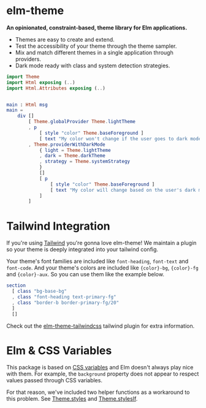 # elm-theme

**An opinionated, constraint-based, theme library for Elm applications.**

- Themes are easy to create and extend.
- Test the accessibility of your theme through the theme sampler.
- Mix and match different themes in a single application through providers.
- Dark mode ready with class and system detection strategies.

```elm
import Theme
import Html exposing (..)
import Html.Attributes exposing (..)


main : Html msg
main =
    div []
        [ Theme.globalProvider Theme.lightTheme
        , p
            [ style "color" Theme.baseForeground ]
            [ text "My color won't change if the user goes to dark mode." ]
        , Theme.providerWithDarkMode
            { light = Theme.lightTheme
            , dark = Theme.darkTheme
            , strategy = Theme.systemStrategy
            }
            []
            [ p
                [ style "color" Theme.baseForeground ]
                [ text "My color will change based on the user's dark mode!" ]
            ]
        ]
```


# Tailwind Integration

If you're using [Tailwind](https://tailwindcss.com/) you're gonna love elm-theme! We maintain a plugin so your theme is deeply integrated into your tailwind config.

Your theme's font families are included like `font-heading`, `font-text` and `font-code`. And your theme's colors are included like `{color}-bg`, `{color}-fg` and `{color}-aux`.  So you can use them like the example below.

```elm
section
  [ class "bg-base-bg"
  , class "font-heading text-primary-fg"
  , class "border-b border-primary-fg/20"
  ]
  []
```

Check out the [elm-theme-tailwindcss](https://www.npmjs.com/package/elm-theme-tailwindcss) tailwind plugin for extra information.

# Elm & CSS Variables

This package is based on [CSS variables](https://developer.mozilla.org/en-US/docs/Web/CSS/Using_CSS_custom_properties) and Elm doesn't always play nice with them. For example, the `background` property does not appear to respect values passed through CSS variables.

For that reason, we've included two helper functions as a workaround to this problem. See [Theme.styles](https://package.elm-lang.org/packages/uncover-co/elm-theme/latest/Theme#styles) and [Theme.stylesIf](https://package.elm-lang.org/packages/uncover-co/elm-theme/latest/Theme#stylesIf).
